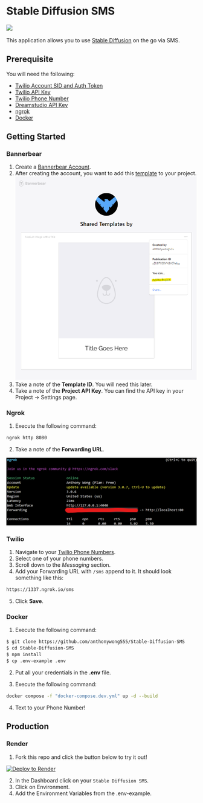 # Stable Diffusion SMS

![](./assets/demo.gif)

This application allows you to use [Stable Diffusion](https://stability.ai/blog/stable-diffusion-public-release) on the go via SMS.

## Prerequisite

You will need the following:

- [Twilio Account SID and Auth Token](https://www.twilio.com/console)
- [Twilio API Key](https://www.twilio.com/docs/iam/keys/api-key)
- [Twilio Phone Number](https://console.twilio.com/us1/develop/phone-numbers/manage/search?frameUrl=%2Fconsole%2Fphone-numbers%2Fsearch%3Fx-target-region%3Dus1&currentFrameUrl=%2Fconsole%2Fphone-numbers%2Fsearch%3FisoCountry%3DUS%26searchTerm%3D%26searchFilter%3Dleft%26searchType%3Dnumber%26x-target-region%3Dus1%26__override_layout__%3Dembed%26bifrost%3Dtrue)
- [Dreamstudio API Key](https://beta.dreamstudio.ai/membership)
- [ngrok](https://ngrok.com/)
- [Docker](https://www.docker.com/)

## Getting Started

### Bannerbear

1. Create a [Bannerbear Account](https://www.bannerbear.com/).
2. After creating the account, you want to add this [template](https://app.bannerbear.com/s/share-oQrPcDmM1t399Mn5rQbW4Qtt) to your project.
![](./assets/Bannerbear-setup-1.png)
1. Take a note of the **Template ID**. You will need this later.
2. Take a note of the **Project API Key**. You can find the API key in your Project → Settings page.

### Ngrok

1. Execute the following command:

```sh
ngrok http 8080
```

2. Take a note of the **Forwarding URL**.

![](./assets/ngrok-setup-1.png)

### Twilio

1. Navigate to your [Twilio Phone Numbers](https://console.twilio.com/us1/develop/phone-numbers/manage/incoming).
2. Select one of your phone numbers.
3. Scroll down to the *Messaging* section.
4. Add your Forwarding URL with `/sms` append to it. It should look something like this:
```sh
https://1337.ngrok.io/sms
```
5. Click **Save**.

### Docker

1. Execute the following command:

```sh
$ git clone https://github.com/anthonywong555/Stable-Diffusion-SMS
$ cd Stable-Diffusion-SMS
$ npm install
$ cp .env-example .env
```

2. Put all your credentials in the **.env** file.

3. Execute the following command:

```sh
docker compose -f "docker-compose.dev.yml" up -d --build
```

4. Text to your Phone Number!

## Production

### Render

1. Fork this repo and click the button below to try it out!

[![Deploy to Render](https://render.com/images/deploy-to-render-button.svg)](https://render.com/deploy)

2. In the Dashboard click on your `Stable Diffusion SMS`.
3. Click on Environment.
4. Add the Environment Variables from the .env-example.